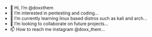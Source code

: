- 👋 Hi, I’m @doxxthem
- 👀 I’m interested in pentesting and coding...
- 🌱 I’m currently learning linux based distros such as kali and arch...
- 💞️ I’m looking to collaborate on future projects...
- 📫 How to reach me instagram @doxx_them...

<!---
doxxthem/doxxthem is a ✨ special ✨ repository because its `README.md` (this file) appears on your GitHub profile.
You can click the Preview link to take a look at your changes.
--->
